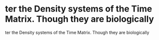 # ter the Density systems of the Time Matrix. Though they are biologically

ter the Density systems of the Time Matrix. Though they are biologically